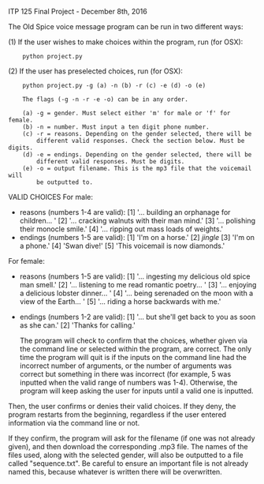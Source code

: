 ITP 125 Final Project -
December 8th, 2016

The Old Spice voice message program can be run in two different ways:

(1) If the user wishes to make choices within the program, run (for OSX):

        python project.py

(2) If the user has preselected choices, run (for OSX):

        python project.py -g (a) -n (b) -r (c) -e (d) -o (e)

        The flags (-g -n -r -e -o) can be in any order.

        (a) -g = gender. Must select either 'm' for male or 'f' for female.
        (b) -n = number. Must input a ten digit phone number.
        (c) -r = reasons. Depending on the gender selected, there will be
            different valid responses. Check the section below. Must be digits.
        (d) -e = endings. Depending on the gender selected, there will be
            different valid responses. Must be digits.
        (e) -o = output filename. This is the mp3 file that the voicemail will
            be outputted to.

VALID CHOICES
For male:
  - reasons (numbers 1-4 are valid):
    [1] '... building an orphanage for children... '
    [2] '... cracking walnuts with their man mind.'
    [3] '... polishing their monocle smile.'
    [4] '... ripping out mass loads of weights.'
  - endings (numbers 1-5 are valid):
    [1] 'I'm on a horse.'
    [2] *jingle*
    [3] 'I'm on a phone.'
    [4] 'Swan dive!'
    [5] 'This voicemail is now diamonds.'

For female:
  - reasons (numbers 1-5 are valid):
    [1] '... ingesting my delicious old spice man smell.'
    [2] '... listening to me read romantic poetry... '
    [3] '... enjoying a delicious lobster dinner... '
    [4] '... being serenaded on the moon with a view of the Earth... '
    [5] '... riding a horse backwards with me.'
  - endings (numbers 1-2 are valid):
    [1] '... but she'll get back to you as soon as she can.'
    [2] 'Thanks for calling.'

    The program will check to confirm that the choices, whether given via the
command line or selected within the program, are correct. The only time the
program will quit is if the inputs on the command line had the incorrect number
of arguments, or the number of arguments was correct but something in there was
incorrect (for example, 5 was inputted when the valid range of numbers was 1-4).
Otherwise, the program will keep asking the user for inputs until a valid one
is inputted.

  Then, the user confirms or denies their valid choices. If they deny, the
program restarts from the beginning, regardless if the user entered
information via the command line or not.

  If they confirm, the program will ask for the filename (if one was not already
given), and then download the corresponding .mp3 file. The names of the files
used, along with the selected gender, will also be outputted to a file called
"sequence.txt". Be careful to ensure an important file is not already named
this, because whatever is written there will be overwritten.
